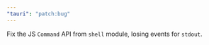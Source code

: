 ```yaml
---
"tauri": "patch:bug"
---
```


Fix the JS `Command` API from `shell` module, losing events for `stdout`.

